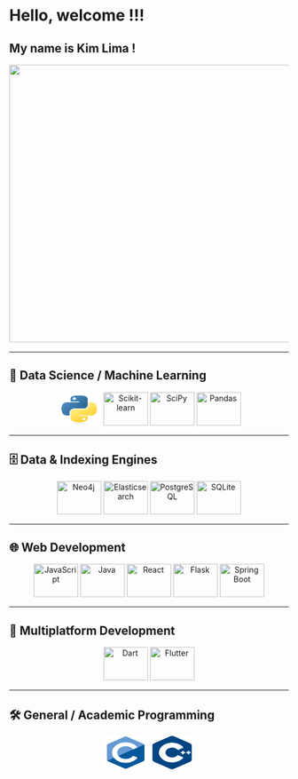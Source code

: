 # Hello, welcome !!!
## My name is Kim Lima !

<img src="https://github.com/kimlimalima/kimlimalima/assets/86325116/54962c65-15fc-4383-b778-3ee64e2ed6ba" width="1000" height="500">

---

## 🧠 Data Science / Machine Learning
<p align="center">
  <img title="Python" height="60" width="80" src="https://raw.githubusercontent.com/devicons/devicon/master/icons/python/python-original.svg">
  <img title="Scikit-learn" height="60" width="80" src="https://upload.wikimedia.org/wikipedia/commons/0/05/Scikit_learn_logo_small.svg">
  <img title="SciPy" height="60" width="80" src="https://upload.wikimedia.org/wikipedia/commons/b/b2/SCIPY_2.svg">
  <img title="Pandas" height="60" width="80" src="https://cdn.jsdelivr.net/gh/devicons/devicon/icons/pandas/pandas-original.svg">
</p>

---

## 🗄️ Data & Indexing Engines
<p align="center">
  <img title="Neo4j" height="60" width="80" src="https://cdn.jsdelivr.net/gh/devicons/devicon/icons/neo4j/neo4j-original.svg">
  <img title="Elasticsearch" height="60" width="80" src="https://cdn.jsdelivr.net/gh/devicons/devicon/icons/elasticsearch/elasticsearch-original.svg">
  <img title="PostgreSQL" height="60" width="80" src="https://cdn.jsdelivr.net/gh/devicons/devicon/icons/postgresql/postgresql-original.svg">
  <img title="SQLite" height="60" width="80" src="https://cdn.jsdelivr.net/gh/devicons/devicon/icons/sqlite/sqlite-original.svg">
</p>

---

## 🌐 Web Development
<p align="center">
  <img title="JavaScript" height="60" width="80" src="https://cdn.jsdelivr.net/gh/devicons/devicon/icons/javascript/javascript-original.svg">
  <img title="Java" height="60" width="80" src="https://cdn.jsdelivr.net/gh/devicons/devicon/icons/java/java-original.svg">
  <img title="React" height="60" width="80" src="https://cdn.jsdelivr.net/gh/devicons/devicon/icons/react/react-original.svg">
  <img title="Flask" height="60" width="80" src="https://cdn.jsdelivr.net/gh/devicons/devicon/icons/flask/flask-original.svg">
  <img title="Spring Boot" height="60" width="80" src="https://cdn.jsdelivr.net/gh/devicons/devicon/icons/spring/spring-original.svg">
</p>

---

## 🔗 Multiplatform Development
<p align="center">
  <img title="Dart" height="60" width="80" src="https://cdn.jsdelivr.net/gh/devicons/devicon/icons/dart/dart-original.svg">
  <img title="Flutter" height="60" width="80" src="https://cdn.jsdelivr.net/gh/devicons/devicon/icons/flutter/flutter-original.svg">
</p>

---

## 🛠️ General / Academic Programming
<p align="center">
  <img title="C" height="60" width="80" src="https://raw.githubusercontent.com/devicons/devicon/master/icons/c/c-original.svg">
  <img title="C++" height="60" width="80" src="https://raw.githubusercontent.com/devicons/devicon/master/icons/cplusplus/cplusplus-plain.svg">
</p>
